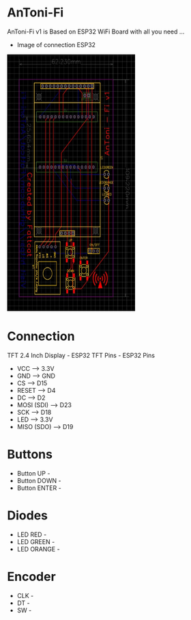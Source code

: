 # AnToni-Fi
AnToni-Fi v1 is Based on ESP32 WiFi Board with all you need ... 

- Image of connection ESP32
<img src="AnToni-Fi-Schema.jpg" alt="ESP32-Schematics" width="300" height="600">

# Connection

TFT 2.4 Inch Display - ESP32
TFT Pins - ESP32 Pins
- VCC --> 3.3V
- GND --> GND
- CS --> D15
- RESET --> D4
- DC --> D2
- MOSI (SDI) --> D23
- SCK --> D18
- LED --> 3.3V
- MISO (SDO) --> D19

# Buttons
- Button UP - 
- Button DOWN - 
- Button ENTER - 

# Diodes
- LED RED - 
- LED GREEN - 
- LED ORANGE - 

# Encoder
- CLK - 
- DT - 
- SW - 

